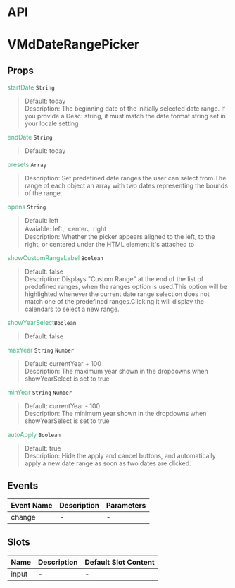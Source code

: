 # API
# VMdDateRangePicker

## Props

<!-- @vuese:VMdDateRangePicker:props:start -->
<span style="color:#3eaf7c">startDate</span>
`String`

> Default: today<br>
> Description: The beginning date of the initially selected date range.
If you provide a Desc: string, it must match the date format string set in your locale setting

<span style="color:#3eaf7c">endDate</span> `String`
> Default: today<br>

<span style="color:#3eaf7c">presets</span> `Array`
> Description: Set predefined date ranges the user can select from.The range of each object an array with two dates representing the bounds of the range.

<span style="color:#3eaf7c">opens</span> `String`
> Default: left<br>
> Avaiable: left、center、right<br>
> Description: Whether the picker appears aligned to the left, to the right, or centered under the HTML element it's attached to

<span style="color:#3eaf7c">showCustomRangeLabel</span> `Boolean`
> Default: false<br>
> Description: Displays "Custom Range" at the end of the list of predefined ranges, when the ranges option is used.This option will be highlighted whenever the current date range selection does not match one of the predefined ranges.Clicking it will display the calendars to select a new range.

<span style="color:#3eaf7c">showYearSelect</span>`Boolean`
> Default: false

<span style="color:#3eaf7c">maxYear</span> `String` `Number`
> Default: currentYear + 100<br>
> Description: The maximum year shown in the dropdowns when showYearSelect is set to true

<span style="color:#3eaf7c">minYear</span> `String` `Number`
> Default: currentYear - 100<br>
> Description: The minimum year shown in the dropdowns when showYearSelect is set to true

<span style="color:#3eaf7c">autoApply</span> `Boolean`
> Default: true<br>
> Description: Hide the apply and cancel buttons, and automatically apply a new date range as soon as two dates are clicked.

<!-- @vuese:VMdDateRangePicker:props:end -->


## Events

<!-- @vuese:VMdDateRangePicker:events:start -->
|Event Name|Description|Parameters|
|---|---|---|
|change|-|-|

<!-- @vuese:VMdDateRangePicker:events:end -->


## Slots

<!-- @vuese:VMdDateRangePicker:slots:start -->
|Name|Description|Default Slot Content|
|---|---|---|
|input|-|-|

<!-- @vuese:VMdDateRangePicker:slots:end -->


